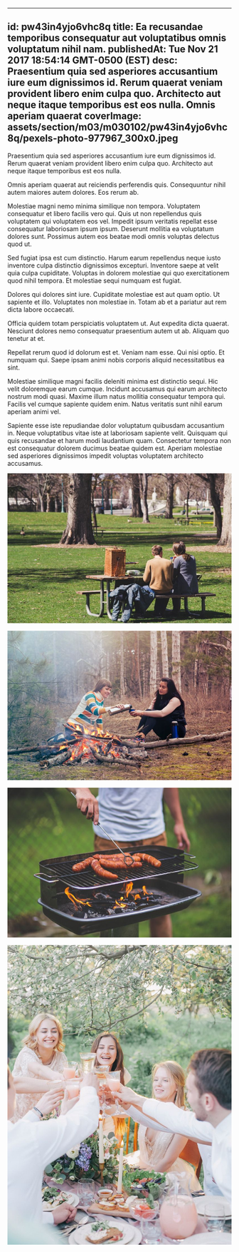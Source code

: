 
---
id: pw43in4yjo6vhc8q
title: Ea recusandae temporibus consequatur aut voluptatibus omnis voluptatum nihil nam.
publishedAt: Tue Nov 21 2017 18:54:14 GMT-0500 (EST)
desc: Praesentium quia sed asperiores accusantium iure eum dignissimos id. Rerum quaerat veniam provident libero enim culpa quo. Architecto aut neque itaque temporibus est eos nulla. Omnis aperiam quaerat
coverImage: assets/section/m03/m030102/pw43in4yjo6vhc8q/pexels-photo-977967_300x0.jpeg
---




Praesentium quia sed asperiores accusantium iure eum dignissimos id. Rerum quaerat veniam provident libero enim culpa quo. Architecto aut neque itaque temporibus est eos nulla.
 
Omnis aperiam quaerat aut reiciendis perferendis quis. Consequuntur nihil autem maiores autem dolores. Eos rerum ab.
 
Molestiae magni nemo minima similique non tempora. Voluptatem consequatur et libero facilis vero qui. Quis ut non repellendus quis voluptatem qui voluptatem eos vel. Impedit ipsum veritatis repellat esse consequatur laboriosam ipsum ipsum. Deserunt mollitia ea voluptatum dolores sunt. Possimus autem eos beatae modi omnis voluptas delectus quod ut.


Sed fugiat ipsa est cum distinctio. Harum earum repellendus neque iusto inventore culpa distinctio dignissimos excepturi. Inventore saepe at velit quia culpa cupiditate. Voluptas in dolorem molestiae qui quo exercitationem quod nihil tempora. Et molestiae sequi numquam est fugiat.
 
Dolores qui dolores sint iure. Cupiditate molestiae est aut quam optio. Ut sapiente et illo. Voluptates non molestiae in. Totam ab et a pariatur aut rem dicta labore occaecati.
 
Officia quidem totam perspiciatis voluptatem ut. Aut expedita dicta quaerat. Nesciunt dolores nemo consequatur praesentium autem ut ab. Aliquam quo tenetur at et.


Repellat rerum quod id dolorum est et. Veniam nam esse. Qui nisi optio. Et numquam qui. Saepe ipsam animi nobis corporis aliquid necessitatibus ea sint.
 
Molestiae similique magni facilis deleniti minima est distinctio sequi. Hic velit doloremque earum cumque. Incidunt accusamus qui earum architecto nostrum modi quasi. Maxime illum natus mollitia consequatur tempora qui. Facilis vel cumque sapiente quidem enim. Natus veritatis sunt nihil earum aperiam animi vel.
 
Sapiente esse iste repudiandae dolor voluptatum quibusdam accusantium in. Neque voluptatibus vitae iste at laboriosam sapiente velit. Quisquam qui quis recusandae et harum modi laudantium quam. Consectetur tempora non est consequatur dolorem ducimus beatae quidem est. Aperiam molestiae sed asperiores dignissimos impedit voluptas voluptatem architecto accusamus.



![image from pexels.com](assets/section/m03/m030102/pw43in4yjo6vhc8q/pexels-photo-977967.jpeg)

![image from pexels.com](assets/section/m03/m030102/pw43in4yjo6vhc8q/pexels-photo-344100.jpeg)

![image from pexels.com](assets/section/m03/m030102/pw43in4yjo6vhc8q/man-people-sausages-boy.jpg)

![image from pexels.com](assets/section/m03/m030102/pw43in4yjo6vhc8q/pexels-photo-415318.jpeg)


